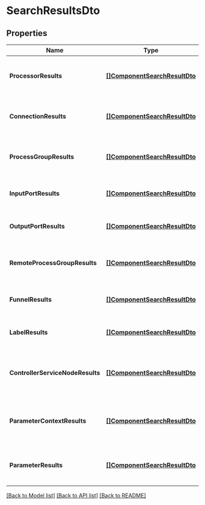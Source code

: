 # SearchResultsDto

## Properties
Name | Type | Description | Notes
------------ | ------------- | ------------- | -------------
**ProcessorResults** | [**[]ComponentSearchResultDto**](ComponentSearchResultDTO.md) | The processors that matched the search. | [optional] [default to null]
**ConnectionResults** | [**[]ComponentSearchResultDto**](ComponentSearchResultDTO.md) | The connections that matched the search. | [optional] [default to null]
**ProcessGroupResults** | [**[]ComponentSearchResultDto**](ComponentSearchResultDTO.md) | The process groups that matched the search. | [optional] [default to null]
**InputPortResults** | [**[]ComponentSearchResultDto**](ComponentSearchResultDTO.md) | The input ports that matched the search. | [optional] [default to null]
**OutputPortResults** | [**[]ComponentSearchResultDto**](ComponentSearchResultDTO.md) | The output ports that matched the search. | [optional] [default to null]
**RemoteProcessGroupResults** | [**[]ComponentSearchResultDto**](ComponentSearchResultDTO.md) | The remote process groups that matched the search. | [optional] [default to null]
**FunnelResults** | [**[]ComponentSearchResultDto**](ComponentSearchResultDTO.md) | The funnels that matched the search. | [optional] [default to null]
**LabelResults** | [**[]ComponentSearchResultDto**](ComponentSearchResultDTO.md) | The labels that matched the search. | [optional] [default to null]
**ControllerServiceNodeResults** | [**[]ComponentSearchResultDto**](ComponentSearchResultDTO.md) | The controller service nodes that matched the search | [optional] [default to null]
**ParameterContextResults** | [**[]ComponentSearchResultDto**](ComponentSearchResultDTO.md) | The parameter contexts that matched the search. | [optional] [default to null]
**ParameterResults** | [**[]ComponentSearchResultDto**](ComponentSearchResultDTO.md) | The parameters that matched the search. | [optional] [default to null]

[[Back to Model list]](../README.md#documentation-for-models) [[Back to API list]](../README.md#documentation-for-api-endpoints) [[Back to README]](../README.md)

